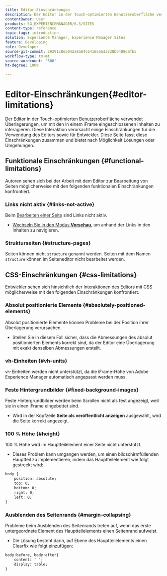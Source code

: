 ```yaml
---
title: Editor-Einschränkungen
description: Der Editor in der Touch-optimierten Benutzeroberfläche verwendet Überlagerungen, um mit den in einem iFrame eingeschlossenen Inhalten zu interagieren. Diese Interaktion verursacht einige Einschränkungen für die Verwendung des Editors sowie für Entwickelnde.
contentOwner: User
products: SG_EXPERIENCEMANAGER/6.5/SITES
content-type: reference
topic-tags: introduction
solution: Experience Manager, Experience Manager Sites
feature: Developing
role: Developer
source-git-commit: 29391c8e3042a8a04c64165663a228bb4886afb5
workflow-type: tm+mt
source-wordcount: '308'
ht-degree: 100%

---
```


# Editor-Einschränkungen{#editor-limitations}

Der Editor in der Touch-optimierten Benutzeroberfläche verwendet Überlagerungen, um mit den in einem iFrame eingeschlossenen Inhalten zu interagieren. Diese Interaktion verursacht einige Einschränkungen für die Verwendung des Editors sowie für Entwickler. Diese Seite fasst diese Einschränkungen zusammen und bietet nach Möglichkeit Lösungen oder Umgehungen.

## Funktionale Einschränkungen {#functional-limitations}

Autoren sehen sich bei der Arbeit mit dem Editor zur Bearbeitung von Seiten möglicherweise mit den folgenden funktionalen Einschränkungen konfrontiert.

### Links nicht aktiv {#links-not-active}

Beim [Bearbeiten einer Seite](/help/sites-authoring/editing-content.md) sind Links nicht aktiv.

* [Wechseln Sie in den Modus **Vorschau**](/help/sites-authoring/editing-content.md#preview-mode), um anhand der Links in den Inhalten zu navigieren.

### Strukturseiten {#structure-pages}

Seiten können nicht `structure` genannt werden. Seiten mit dem Namen `structure` können im Seiteneditor nicht bearbeitet werden.

## CSS-Einschränkungen {#css-limitations}

Entwickler sehen sich hinsichtlich der Interaktionen des Editors mit CSS möglicherweise mit den folgenden Einschränkungen konfrontiert.

### Absolut positionierte Elemente {#absolutely-positioned-elements}

Absolut positionierte Elemente können Probleme bei der Position ihrer Überlagerung verursachen.

* Stellen Sie in diesem Fall sicher, dass die Abmessungen des absolut positionierten Elements korrekt sind, da der Editor eine Überlagerung mit exakt denselben Abmessungen erstellt.

### vh-Einheiten {#vh-units}

`vh`-Einheiten werden nicht unterstützt, da die iFrame-Höhe von Adobe Experience Manager automatisch angepasst werden muss.

### Feste Hintergrundbilder {#fixed-background-images}

Feste Hintergrundbilder werden beim Scrollen nicht als fest angezeigt, weil sie in einen iFrame eingebettet sind.

* Wird in der Kopfzeile **Seite als veröffentlicht anzeigen** ausgewählt, wird die Seite korrekt angezeigt.

### 100 % Höhe {#height}

100 % Höhe wird im Hauptteilelement einer Seite nicht unterstützt.

* Dieses Problem kann umgangen werden, um einen bildschirmfüllenden Hauptteil zu implementieren, indem das Hauptteilelement wie folgt gestreckt wird:

```xml
body {
    position: absolute;
    top: 0;
    bottom: 0;
    right: 0;
    left: 0;
}
```

### Ausblenden des Seitenrands {#margin-collapsing}

Probleme beim Ausblenden des Seitenrands treten auf, wenn das erste untergeordnete Element des Hauptteilelements einen Seitenrand aufweist.

* Die Lösung besteht darin, auf Ebene des Hauptteilelements einen Clearfix wie folgt einzufügen:

```xml
body:before, body:after{
    content: ' ';
    display: table;
}
```
